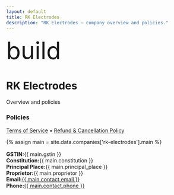 ```yaml
---
layout: default
title: RK Electrodes
description: "RK Electrodes — company overview and policies."
---
```


<div class="mui-hero mui-hero--bleed">
  <div class="mui-hero-content">
    <div class="mui-hero-icon">
      <span class="material-icons" style="font-size: 4rem;">build</span>
    </div>
    <h1 class="mui-hero-title">RK Electrodes</h1>
    <p class="mui-hero-subtitle">Overview and policies</p>
  </div>
</div>

<div class="mui-card">
  <h3>Policies</h3>
  <p>
    <a href="/companies/rk-electrodes/terms/">Terms of Service</a> •
    <a href="/companies/rk-electrodes/refund-policy/">Refund & Cancellation Policy</a>
  </p>
  {% assign main = site.data.companies['rk-electrodes'].main %}
  <div class="mui-info-grid" style="margin-top:16px;">
    <div class="mui-info-item"><strong>GSTIN:</strong><span>{{ main.gstin }}</span></div>
    <div class="mui-info-item"><strong>Constitution:</strong><span>{{ main.constitution }}</span></div>
    <div class="mui-info-item"><strong>Principal Place:</strong><span>{{ main.principal_place }}</span></div>
    <div class="mui-info-item"><strong>Proprietor:</strong><span>{{ main.proprietor }}</span></div>
    <div class="mui-info-item"><strong>Email:</strong><span><a href="mailto:{{ main.contact.email }}">{{ main.contact.email }}</a></span></div>
    <div class="mui-info-item"><strong>Phone:</strong><span><a href="tel:{{ main.contact.phone }}">{{ main.contact.phone }}</a></span></div>
  </div>
</div>
